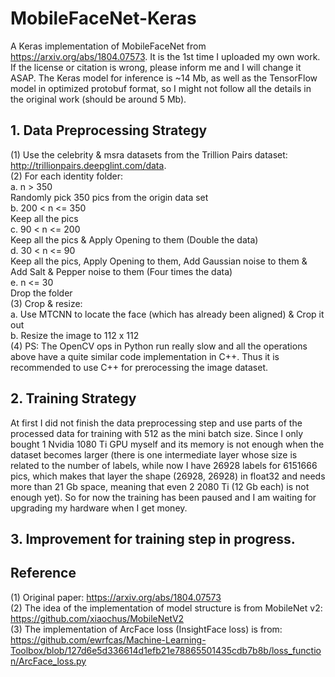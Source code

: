 # MobileFaceNet-Keras
A Keras implementation of MobileFaceNet from https://arxiv.org/abs/1804.07573. It is the 1st time I uploaded my own work. If the license or citation is wrong, please inform me and I will change it ASAP. The Keras model for inference is ~14 Mb, as well as the TensorFlow model in optimized protobuf format, so I might not follow all the details in the original work (should be around 5 Mb). 
  
## 1. Data Preprocessing Strategy  
(1) Use the celebrity & msra datasets from the Trillion Pairs dataset: http://trillionpairs.deepglint.com/data.  
(2) For each identity folder:  
a. n > 350  
Randomly pick 350 pics from the origin data set  
b. 200 < n <= 350  
Keep all the pics  
c. 90 < n <= 200  
Keep all the pics & Apply Opening to them (Double the data)  
d. 30 < n <= 90  
Keep all the pics, Apply Opening to them, Add Gaussian noise to them & Add Salt & Pepper noise to them (Four times the data)  
e. n <= 30  
Drop the folder  
(3) Crop & resize:  
a. Use MTCNN to locate the face (which has already been aligned) & Crop it out  
b. Resize the image to 112 x 112  
(4) PS: The OpenCV ops in Python run really slow and all the operations above have a quite similar code implementation in C++. Thus it is recommended to use C++ for prerocessing the image dataset. 

## 2. Training Strategy  
At first I did not finish the data preprocessing step and use parts of the processed data for training with 512 as the mini batch size. Since I only bought 1 Nvidia 1080 Ti GPU myself and its memory is not enough when the dataset becomes larger (there is one intermediate layer whose size is related to the number of labels, while now I have 26928 labels for 6151666 pics, which makes that layer the shape (26928, 26928) in float32 and needs more than 21 Gb space, meaning that even 2 2080 Ti (12 Gb each) is not enough yet). So for now the training has been paused and I am waiting for upgrading my hardware when I get money.  
  
## 3. Improvement for training step in progress.  

## Reference  
(1) Original paper: https://arxiv.org/abs/1804.07573  
(2) The idea of the implementation of model structure is from MobileNet v2: https://github.com/xiaochus/MobileNetV2  
(3) The implementation of ArcFace loss (InsightFace loss) is from: https://github.com/ewrfcas/Machine-Learning-Toolbox/blob/127d6e5d336614d1efb21e78865501435cdb7b8b/loss_function/ArcFace_loss.py  
